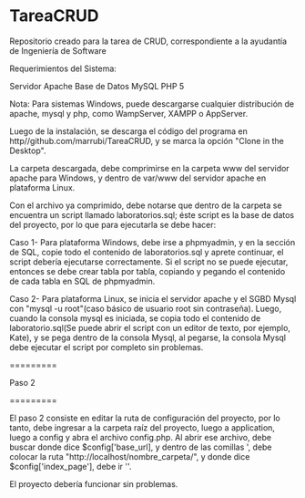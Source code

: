TareaCRUD
=========

Repositorio creado para la tarea de CRUD, correspondiente a la ayudantía de Ingeniería de Software

Requerimientos del Sistema:

Servidor Apache
Base de Datos MySQL
PHP 5

Nota: Para sistemas Windows, puede descargarse cualquier distribución de apache, mysql y php, como WampServer, XAMPP o AppServer.

Luego de la instalación, se descarga el código del programa en http//github.com/marrubi/TareaCRUD, y se marca la opción "Clone in the Desktop".

La carpeta descargada, debe comprimirse en la carpeta www del servidor apache para Windows, y dentro de var/www del servidor apache en plataforma Linux.

Con el archivo ya comprimido, debe notarse que dentro de la carpeta se encuentra un script llamado laboratorios.sql; éste script es la base de datos del proyecto, por lo que para ejecutarla se debe hacer:

Caso 1- Para plataforma Windows, debe irse a phpmyadmin, y en la sección de SQL, copie todo el contenido de laboratorios.sql y aprete continuar, el script debería ejecutarse correctamente. Si el script no se puede ejecutar, entonces se debe crear tabla por tabla, copiando y pegando el contenido de cada tabla en SQL de phpmyadmin.

Caso 2- Para plataforma Linux, se inicia el servidor apache y el SGBD Mysql con "mysql -u root"(caso básico de usuario root sin contraseña). Luego, cuando la consola mysql es iniciada, se copia todo el contenido de laboratorio.sql(Se puede abrir el script con un editor de texto, por ejemplo, Kate), y se pega dentro de la consola Mysql, al pegarse, la consola Mysql debe ejecutar el script por completo sin problemas.

=========

Paso 2

=========

El paso 2 consiste en editar la ruta de configuración del proyecto, por lo tanto, debe ingresar a la carpeta raíz del proyecto, luego a application, luego a config y abra el archivo config.php. Al abrir ese archivo, debe buscar donde dice $config['base_url], y dentro de las comillas ', debe colocar la ruta "http://localhost/nombre_carpeta/", y donde dice $config['index_page'], debe ir ''.

El proyecto debería funcionar sin problemas.

